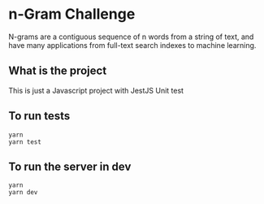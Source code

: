 # n-Gram Challenge

N-grams are a contiguous sequence of n words from a string of text, and have many applications from full-text search indexes to machine learning.

## What is the project

This is just a Javascript project with JestJS Unit test

## To run tests

```
yarn
yarn test
```

## To run the server in dev

```
yarn
yarn dev
```
